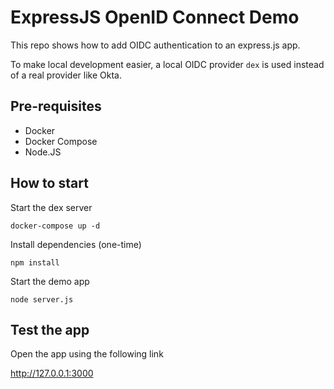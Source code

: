 # ExpressJS OpenID Connect Demo

This repo shows how to add OIDC authentication to an express.js app.

To make local development easier, a local OIDC provider `dex` is used instead
of a real provider like Okta.

## Pre-requisites

- Docker
- Docker Compose
- Node.JS

## How to start

Start the dex server

```
docker-compose up -d
```

Install dependencies (one-time)

```
npm install
```

Start the demo app

```
node server.js
```

## Test the app

Open the app using the following link

<http://127.0.0.1:3000>
